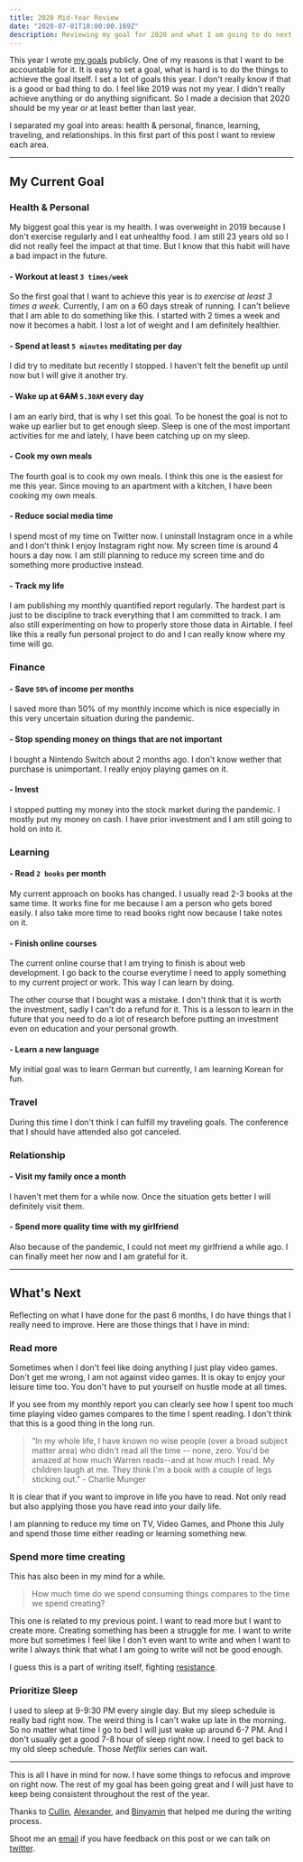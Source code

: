 ```yaml
---
title: 2020 Mid-Year Review
date: "2020-07-01T18:00:00.169Z"
description: Reviewing my goal for 2020 and what I am going to do next.
---
```


This year I wrote [my goals](https://juliancanderson.com/blog/2020-goals/) publicly. One of my reasons is that I want to be accountable for it. It is easy to set a goal, what is hard is to do the things to achieve the goal itself. I set a lot of goals this year. I don't really know if that is a good or bad thing to do. I feel like 2019 was not my year. I didn't really achieve anything or do anything significant. So I made a decision that 2020 should be my year or at least better than last year.

I separated my goal into areas: health & personal, finance, learning, traveling, and relationships. In this first part of this post I want to review each area.

---

## My Current Goal

### Health & Personal

My biggest goal this year is my health. I was overweight in 2019 because I don't exercise regularly and I eat unhealthy food. I am still 23 years old so I did not really feel the impact at that time. But I know that this habit will have a bad impact in the future. 

#### - Workout at least `3 times/week`

So the first goal that I want to achieve this year is *to exercise at least 3 times a week*. Currently, I am on a 60 days streak of running. I can't believe that I am able to do something like this. I started with 2 times a week and now it becomes a habit. I lost a lot of weight and I am definitely healthier.

#### - Spend at least `5 minutes` meditating per day

I did try to meditate but recently I stopped. I haven't felt the benefit up until now but I will give it another try.

#### - Wake up at ~~6AM~~ `5.30AM` every day

I am an early bird, that is why I set this goal. To be honest the goal is not to wake up earlier but to get enough sleep. Sleep is one of the most important activities for me and lately, I have been catching up on my sleep.

#### - Cook my own meals

The fourth goal is to cook my own meals. I think this one is the easiest for me this year. Since moving to an apartment with a kitchen, I have been cooking my own meals. 

#### - Reduce social media time

I spend most of my time on Twitter now. I uninstall Instagram once in a while and I don't think I enjoy Instagram right now. My screen time is around 4 hours a day now. I am still planning to reduce my screen time and do something more productive instead.

#### - Track my life
I am publishing my monthly quantified report regularly. The hardest part is just to be discipline to track everything that I am committed to track. I am also still experimenting on how to properly store those data in Airtable. I feel like this a really fun personal project to do and I can really know where my time will go. 



### Finance

#### - Save `50%` of income per months
I saved more than 50% of my monthly income which is nice especially in this very uncertain situation during the pandemic.

#### - Stop spending money on things that are not important
I bought a Nintendo Switch about 2 months ago. I don't know wether that purchase is unimportant. I really enjoy playing games on it.

#### - Invest
I stopped putting my money into the stock market during the pandemic. I mostly put my money on cash. I have prior investment and I am still going to hold on into it.


### Learning

#### - Read `2 books` per month

My current approach on books has changed. I usually read 2-3 books at the same time. It works fine for me because I am a person who gets bored easily. I also take more time to read books right now because I take notes on it.

#### - Finish online courses

The current online course that I am trying to finish is about web development. I go back to the course everytime I need to apply something to my current project or work. This way I can learn by doing. 

The other course that I bought was a mistake. I don't think that it is worth the investment, sadly I can't do a refund for it. This is a lesson to learn in the future that you need to do a lot of research before putting an investment even on education and your personal growth.

#### - Learn a new language
My initial goal was to learn German but currently, I am learning Korean for fun.

### Travel
During this time I don't think I can fulfill my traveling goals. The conference that I should have attended also got canceled. 

### Relationship

#### - Visit my family once a month

I haven't met them for a while now. Once the situation gets better I will definitely visit them.

#### - Spend more quality time with my girlfriend
Also because of the pandemic, I could not meet my girlfriend a while ago. I can finally meet her now and I am grateful for it.

---

## What's Next
Reflecting on what I have done for the past 6 months, I do have things that I really need to improve. Here are those things that I have in mind:

### Read more
Sometimes when I don't feel like doing anything I just play video games. Don't get me wrong, I am not against video games. It is okay to enjoy your leisure time too. You don't have to put yourself on hustle mode at all times. 

If you see from my monthly report you can clearly see how I spent too much time playing video games compares to the time I spent reading. I don't think that this is a good thing in the long run.

> “In my whole life, I have known no wise people (over a broad subject matter area) who didn't read all the time -- none, zero. You'd be amazed at how much Warren reads--and at how much I read. My children laugh at me. They think I'm a book with a couple of legs sticking out.” - Charlie Munger

It is clear that if you want to improve in life you have to read. Not only read but also applying those you have read into your daily life.

I am planning to reduce my time on TV, Video Games, and Phone this July and spend those time either reading or learning something new.

### Spend more time creating
This has also been in my mind for a while. 

> How much time do we spend consuming things compares to the time we spend creating?

This one is related to my previous point. I want to read more but I want to create more. Creating something has been a struggle for me. I want to write more but sometimes I feel like I don't even want to write and when I want to write I always think that what I am going to write will not be good enough. 

I guess this is a part of writing itself, fighting [resistance](https://julian.so/about-resistance).

### Prioritize Sleep
I used to sleep at 9-9:30 PM every single day. But my sleep schedule is really bad right now. The weird thing is I can't wake up late in the morning. So no matter what time I go to bed I will just wake up around 6-7 PM. And I don't usually get a good 7-8 hour of sleep right now. I need to get back to my old sleep schedule. Those *Netflix* series can wait.

---

This is all I have in mind for now. I have some things to refocus and improve on right now. The rest of my goal has been going great and I will just have to keep being consistent throughout the rest of the year.

Thanks to [Cullin](https://twitter.com/cullinmcgrath), [Alexander](https://twitter.com/alexhughsam), and [Binyamin](https://twitter.com/binyamingreen) that helped me during the writing process.

Shoot me an <a href="mailto:hello@juliancanderson.com">email</a> if you have feedback on this post or we can talk on [twitter](https://twitter.com/juliancanderson).
